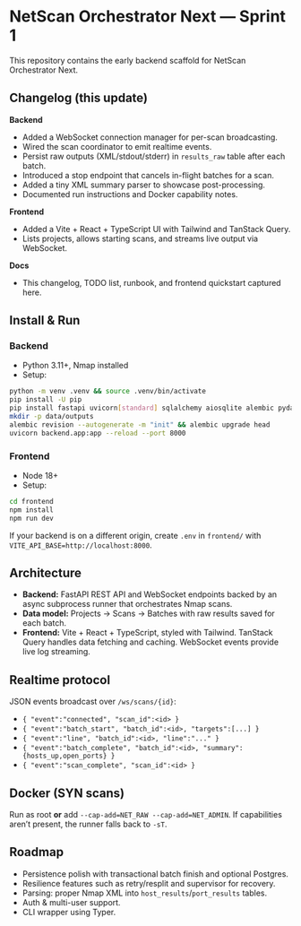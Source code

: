 # NetScan Orchestrator Next — Sprint 1

This repository contains the early backend scaffold for NetScan Orchestrator Next.

## Changelog (this update)

**Backend**
- Added a WebSocket connection manager for per-scan broadcasting.
- Wired the scan coordinator to emit realtime events.
- Persist raw outputs (XML/stdout/stderr) in `results_raw` table after each batch.
- Introduced a stop endpoint that cancels in-flight batches for a scan.
- Added a tiny XML summary parser to showcase post-processing.
- Documented run instructions and Docker capability notes.

**Frontend**
- Added a Vite + React + TypeScript UI with Tailwind and TanStack Query.
- Lists projects, allows starting scans, and streams live output via WebSocket.

**Docs**
- This changelog, TODO list, runbook, and frontend quickstart captured here.

## Install & Run

### Backend
- Python 3.11+, Nmap installed
- Setup:

```bash
python -m venv .venv && source .venv/bin/activate
pip install -U pip
pip install fastapi uvicorn[standard] sqlalchemy aiosqlite alembic pydantic
mkdir -p data/outputs
alembic revision --autogenerate -m "init" && alembic upgrade head
uvicorn backend.app:app --reload --port 8000
```

### Frontend
- Node 18+
- Setup:

```bash
cd frontend
npm install
npm run dev
```

If your backend is on a different origin, create `.env` in `frontend/` with `VITE_API_BASE=http://localhost:8000`.

## Architecture
- **Backend:** FastAPI REST API and WebSocket endpoints backed by an async subprocess runner that orchestrates Nmap scans.
- **Data model:** Projects → Scans → Batches with raw results saved for each batch.
- **Frontend:** Vite + React + TypeScript, styled with Tailwind. TanStack Query handles data fetching and caching. WebSocket events provide live log streaming.

## Realtime protocol
JSON events broadcast over `/ws/scans/{id}`:
- `{ "event":"connected", "scan_id":<id> }`
- `{ "event":"batch_start", "batch_id":<id>, "targets":[...] }`
- `{ "event":"line", "batch_id":<id>, "line":"..." }`
- `{ "event":"batch_complete", "batch_id":<id>, "summary":{hosts_up,open_ports} }`
- `{ "event":"scan_complete", "scan_id":<id> }`

## Docker (SYN scans)
Run as root **or** add `--cap-add=NET_RAW --cap-add=NET_ADMIN`. If capabilities aren’t present, the runner falls back to `-sT`.

## Roadmap
- Persistence polish with transactional batch finish and optional Postgres.
- Resilience features such as retry/resplit and supervisor for recovery.
- Parsing: proper Nmap XML into `host_results`/`port_results` tables.
- Auth & multi-user support.
- CLI wrapper using Typer.
